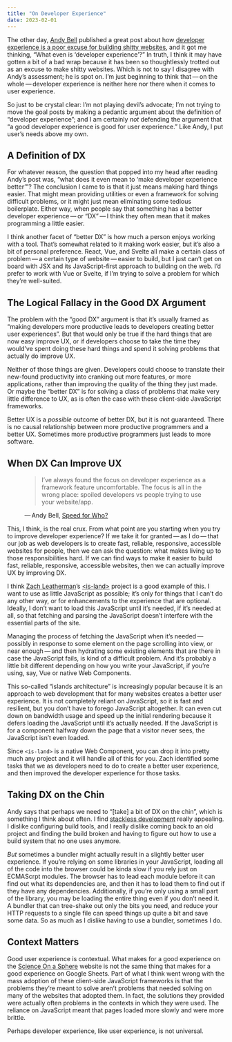```yaml
---
title: "On Developer Experience"
date: 2023-02-01
---
```


The other day, [Andy Bell](https://bell.bz/@andy) published a great post about how [developer experience is a poor excuse for building shitty websites](https://andy-bell.co.uk/speed-for-who/), and it got me thinking, “What even is ‘developer experience’?” In truth, I think it may have gotten a bit of a bad wrap because it has been so thoughtlessly trotted out as an excuse to make shitty websites. Which is not to say I disagree with Andy’s assessment; he is spot on. I’m just beginning to think that&thinsp;—&thinsp;on the whole&thinsp;—&thinsp;developer experience is neither here nor there when it comes to user experience.
<!-- excerpt -->

So just to be crystal clear: I’m not playing devil’s advocate; I’m not trying to move the goal posts by making a pedantic argument about the definition of “developer experience”; and I am certainly _not_ defending the argument that “a good developer experience is good for user experience.” Like Andy, I put user’s needs above my own.

## A Definition of DX

For whatever reason, the question that popped into my head after reading Andy’s post was, “what does it even mean to ‘make developer experience better’”? The conclusion I came to is that it just means making hard things easier. That might mean providing utilities or even a framework for solving difficult problems, or it might just mean eliminating some tedious boilerplate. Either way, when people say that something has a better developer experience&thinsp;—&thinsp;or “DX”&thinsp;—&thinsp;I think they often mean that it makes programming a little easier.

<aside>

I think another facet of “better DX” is how much a person enjoys working with a tool. That’s somewhat related to it making work easier, but it’s also a bit of personal preference. React, Vue, and Svelte all make a certain class of problem&thinsp;—&thinsp;a certain type of website&thinsp;—&thinsp;easier to build, but I just can’t get on board with JSX and its JavaScript-first approach to building on the web. I’d prefer to work with Vue or Svelte, if I’m trying to solve a problem for which they’re well-suited.

</aside>

## The Logical Fallacy in the Good DX Argument

The problem with the “good DX” argument is that it’s usually framed as “making developers more productive leads to developers creating better user experiences”. But that would only be true if the hard things that are now easy improve UX, or if developers choose to take the time they would’ve spent doing these hard things and spend it solving problems that actually do improve UX.

Neither of those things are given. Developers could choose to translate their new-found productivity into cranking out more features, or more applications, rather than improving the quality of the thing they just made. Or maybe the “better DX” is for solving a class of problems that make very little difference to UX, as is often the case with these client-side JavaScript frameworks.

Better UX is a _possible_ outcome of better DX, but it is not guaranteed. There is no causal relationship between more productive programmers and a better UX. Sometimes more productive programmers just leads to more software.

## When DX Can Improve UX

<figure>
	<blockquote>
		I’ve always found the focus on developer experience as a framework feature uncomfortable. The focus is all in the wrong place: spoiled developers vs people trying to use your website/app.
	</blockquote>
	<figcaption>&horbar;&#8239;Andy Bell, <a href="https://andy-bell.co.uk/speed-for-who/">Speed for Who?</a></figcaption>
</figure>

This, I think, is the real crux. From what point are you starting when you try to improve developer experience? If we take it for granted&thinsp;—&thinsp;as I do&thinsp;—&thinsp;that our job as web developers is to create fast, reliable, responsive, accessible websites for people, then we can ask the question: what makes living up to those responsibilities hard. If we can find ways to make it easier to build fast, reliable, responsive, accessible websites, then we can actually improve UX by improving DX.

I think [Zach Leatherman](https://fediverse.zachleat.com/@zachleat)’s [&lt;is-land>](https://github.com/11ty/is-land) project is a good example of this. I want to use as little JavaScript as possible; it’s only for things that I can’t do any other way, or for enhancements to the experience that are optional. Ideally, I don’t want to load this JavaScript until it’s needed, if it’s needed at all, so that fetching and parsing the JavaScript doesn’t interfere with the essential parts of the site.

Managing the process of fetching the JavaScript when it’s needed&thinsp;—&thinsp;possibly in response to some element on the page scrolling into view, or near enough&thinsp;—&thinsp;and then hydrating some existing elements that are there in case the JavaScript fails, is kind of a difficult problem. And it’s probably a little bit different depending on how you write your JavaScript, if you’re using, say, Vue or native Web Components.

This so-called “islands architecture” is increasingly popular because it is an approach to web development that for many websites creates a better user experience. It is not completely reliant on JavaScript, so it is fast and resilient, but you don’t have to forego JavaScript altogether. It can even cut down on bandwidth usage and speed up the initial rendering because it defers loading the JavaScript until it’s actually needed. If the JavaScript is for a component halfway down the page that a visitor never sees, the JavaScript isn’t even loaded.

Since `<is-land>` is a native Web Component, you can drop it into pretty much any project and it will handle all of this for you. Zach identified some tasks that we as developers need to do to create a better user experience, and then improved the developer experience for those tasks.

## Taking DX on the Chin

Andy says that perhaps we need to “[take] a bit of DX on the chin”, which is something I think about often. I find [stackless development](https://tutorials.yax.com/articles/build-websites-the-yax-way/quicktakes/what-is-the-yax-way.html) really appealing. I dislike configuring build tools, and I really dislike coming back to an old project and finding the build broken and having to figure out how to use a build system that no one uses anymore.

_But_ sometimes a bundler might actually result in a slightly better user experience. If you’re relying on some libraries in your JavaScript, loading all of the code into the browser could be kinda slow if you rely just on ECMAScrpt modules. The browser has to lead each module before it can find out what its dependencies are, and then it has to load them to find out if they have any dependencies. Additionally, if you’re only using a small part of the library, you may be loading the entire thing even if you don’t need it. A bundler that can tree-shake out only the bits you need, and reduce your HTTP requests to a single file can speed things up quite a bit and save some data. So as much as I dislike having to use a bundler, sometimes I do.

## Context Matters

Good user experience is contextual. What makes for a good experience on the [Science On a Sphere](https://sos.noaa.gov/) website is not the same thing that makes for a good experience on Google Sheets. Part of what I think went wrong with the mass adoption of these client-side JavaScript frameworks is that the problems they’re meant to solve aren’t problems that needed solving on many of the websites that adopted them. In fact, the solutions they provided were actually often problems in the contexts in which they were used. The reliance on JavaScript meant that pages loaded more slowly and were more brittle.

Perhaps developer experience, like user experience, is not universal.
